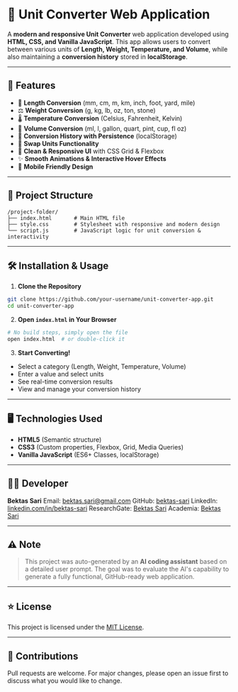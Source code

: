 # 🔄 Unit Converter Web Application

A **modern and responsive Unit Converter** web application developed using **HTML, CSS, and Vanilla JavaScript**. This app allows users to convert between various units of **Length, Weight, Temperature, and Volume**, while also maintaining a **conversion history** stored in **localStorage**.

---

## 🚀 Features

* 📏 **Length Conversion** (mm, cm, m, km, inch, foot, yard, mile)
* ⚖️ **Weight Conversion** (g, kg, lb, oz, ton, stone)
* 🌡️ **Temperature Conversion** (Celsius, Fahrenheit, Kelvin)
* 🧪 **Volume Conversion** (ml, l, gallon, quart, pint, cup, fl oz)
* 📝 **Conversion History with Persistence** (localStorage)
* 🔄 **Swap Units Functionality**
* 🎨 **Clean & Responsive UI** with CSS Grid & Flexbox
* ✨ **Smooth Animations & Interactive Hover Effects**
* 📱 **Mobile Friendly Design**

---

## 📂 Project Structure

```
/project-folder/
├── index.html       # Main HTML file
├── style.css        # Stylesheet with responsive and modern design
└── script.js        # JavaScript logic for unit conversion & interactivity
```

---

## 🛠️ Installation & Usage

1. **Clone the Repository**

```bash
git clone https://github.com/your-username/unit-converter-app.git
cd unit-converter-app
```

2. **Open `index.html` in Your Browser**

```bash
# No build steps, simply open the file
open index.html  # or double-click it
```

3. **Start Converting!**

* Select a category (Length, Weight, Temperature, Volume)
* Enter a value and select units
* See real-time conversion results
* View and manage your conversion history

---

## 🖥️ Technologies Used

* **HTML5** (Semantic structure)
* **CSS3** (Custom properties, Flexbox, Grid, Media Queries)
* **Vanilla JavaScript** (ES6+ Classes, localStorage)

---

## 🧑‍💻 Developer

**Bektas Sari**
Email: [bektas.sari@gmail.com](mailto:bektas.sari@gmail.com)
GitHub: [bektas-sari](https://github.com/bektas-sari)
LinkedIn: [linkedin.com/in/bektas-sari](https://www.linkedin.com/in/bektas-sari)
ResearchGate: [Bektas Sari](https://www.researchgate.net/profile/Bektas-Sari-3)
Academia: [Bektas Sari](https://independent.academia.edu/bektassari)

---

## ⚠️ Note

> This project was auto-generated by an **AI coding assistant** based on a detailed user prompt. The goal was to evaluate the AI's capability to generate a fully functional, GitHub-ready web application.

---

## ⭐ License

This project is licensed under the [MIT License](LICENSE).

---

## 🙌 Contributions

Pull requests are welcome. For major changes, please open an issue first to discuss what you would like to change.
